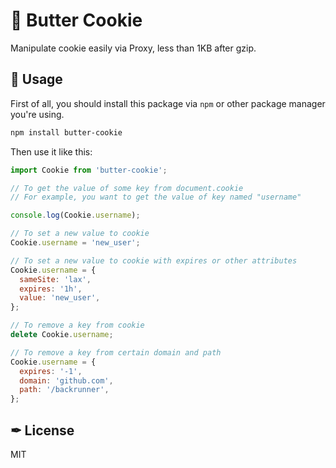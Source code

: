 # 🍪 Butter Cookie

Manipulate cookie easily via Proxy, less than 1KB after gzip.

## 🔧 Usage

First of all, you should install this package via `npm` or other package manager you're using.

```bash
npm install butter-cookie
```

Then use it like this:

```js
import Cookie from 'butter-cookie';

// To get the value of some key from document.cookie
// For example, you want to get the value of key named "username"

console.log(Cookie.username);

// To set a new value to cookie
Cookie.username = 'new_user';

// To set a new value to cookie with expires or other attributes
Cookie.username = {
  sameSite: 'lax',
  expires: '1h',
  value: 'new_user',
};

// To remove a key from cookie
delete Cookie.username;

// To remove a key from certain domain and path
Cookie.username = {
  expires: '-1',
  domain: 'github.com',
  path: '/backrunner',
};
```

## ✒ License

MIT

